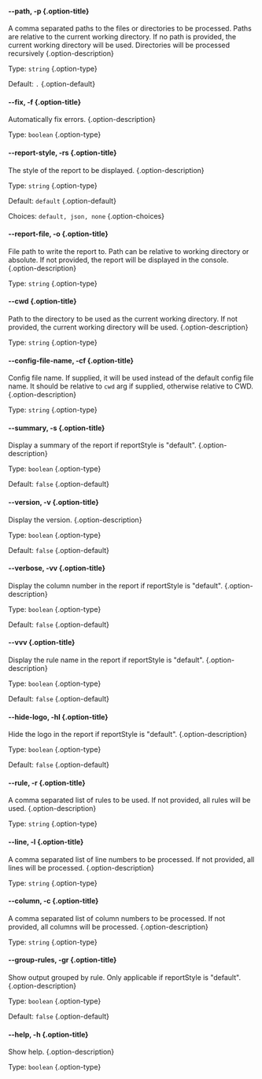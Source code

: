 <!--- This file is auto generated. Do not edit this file manually. 2023-7-7 ---> 




#### --path, -p {.option-title}

A comma separated paths to the files or directories to be processed. Paths are relative to the current working directory. If no path is provided, the current working directory will be used. Directories will be processed recursively {.option-description}

Type: `string` {.option-type}

Default: `.` {.option-default}


#### --fix, -f {.option-title}

Automatically fix errors. {.option-description}

Type: `boolean` {.option-type}


#### --report-style, -rs {.option-title}

The style of the report to be displayed. {.option-description}

Type: `string` {.option-type}

Default: `default` {.option-default}

Choices: `default, json, none` {.option-choices}


#### --report-file, -o {.option-title}

File path to write the report to. Path can be relative to working directory or absolute. If not provided, the report will be displayed in the console. {.option-description}

Type: `string` {.option-type}


#### --cwd {.option-title}

Path to the directory to be used as the current working directory. If not provided, the current working directory will be used. {.option-description}

Type: `string` {.option-type}


#### --config-file-name, -cf {.option-title}

Config file name. If supplied, it will be used instead of the default config file name. It should be relative to `cwd` arg if supplied, otherwise relative to CWD. {.option-description}

Type: `string` {.option-type}


#### --summary, -s {.option-title}

Display a summary of the report if reportStyle is "default". {.option-description}

Type: `boolean` {.option-type}

Default: `false` {.option-default}


#### --version, -v {.option-title}

Display the version. {.option-description}

Type: `boolean` {.option-type}

Default: `false` {.option-default}


#### --verbose, -vv {.option-title}

Display the column number in the report if reportStyle is "default". {.option-description}

Type: `boolean` {.option-type}

Default: `false` {.option-default}


#### --vvv {.option-title}

Display the rule name in the report if reportStyle is "default". {.option-description}

Type: `boolean` {.option-type}

Default: `false` {.option-default}


#### --hide-logo, -hl {.option-title}

Hide the logo in the report if reportStyle is "default". {.option-description}

Type: `boolean` {.option-type}

Default: `false` {.option-default}


#### --rule, -r {.option-title}

A comma separated list of rules to be used. If not provided, all rules will be used. {.option-description}

Type: `string` {.option-type}


#### --line, -l {.option-title}

A comma separated list of line numbers to be processed. If not provided, all lines will be processed. {.option-description}

Type: `string` {.option-type}


#### --column, -c {.option-title}

A comma separated list of column numbers to be processed. If not provided, all columns will be processed. {.option-description}

Type: `string` {.option-type}


#### --group-rules, -gr {.option-title}

Show output grouped by rule. Only applicable if reportStyle is "default". {.option-description}

Type: `boolean` {.option-type}

Default: `false` {.option-default}


#### --help, -h {.option-title}

Show help. {.option-description}

Type: `boolean` {.option-type}